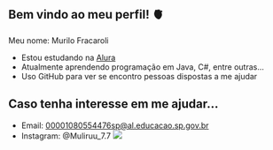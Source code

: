 ## Bem vindo ao meu perfil! 🫀
Meu nome: Murilo Fracaroli
- Estou estudando na [Alura](https://www.alura.com.br)
- Atualmente aprendendo programação em Java, C#, entre outras...
- Uso GitHub para ver se encontro pessoas dispostas a me ajudar


## Caso tenha interesse em me ajudar...
- Email: 00001080554476sp@al.educacao.sp.gov.br
- Instagram: @Muliruu_7.7
![](https://media1.tenor.com/m/mtiOW6O-k8YAAAAd/shrek-shrek-rizz.gif)
